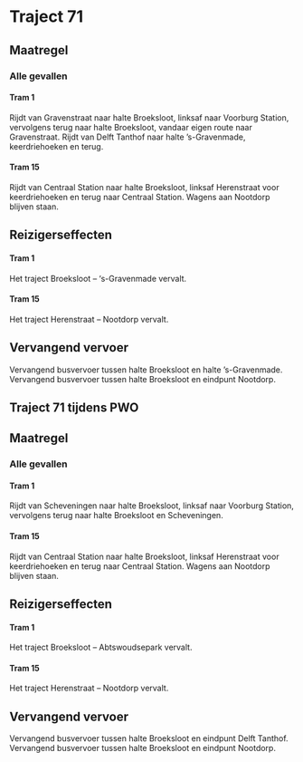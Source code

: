 # Traject 71 
## Maatregel
### Alle gevallen

#### Tram 1
Rijdt van Gravenstraat naar halte Broeksloot, linksaf naar Voorburg Station, vervolgens terug naar halte Broeksloot, vandaar eigen route naar Gravenstraat.
Rijdt van Delft Tanthof naar halte ’s-Gravenmade, keerdriehoeken en terug.

#### Tram 15
Rijdt van Centraal Station naar halte Broeksloot, linksaf Herenstraat voor keerdriehoeken en terug naar Centraal Station.
Wagens aan Nootdorp blijven staan.

## Reizigerseffecten

#### Tram 1
Het traject Broeksloot – ‘s-Gravenmade vervalt.

#### Tram 15
Het traject Herenstraat – Nootdorp vervalt.

## Vervangend vervoer
Vervangend busvervoer tussen halte Broeksloot en halte ’s-Gravenmade.
Vervangend busvervoer tussen halte Broeksloot en eindpunt Nootdorp.

## Traject 71 tijdens PWO
## Maatregel
### Alle gevallen

#### Tram 1
Rijdt van Scheveningen naar halte Broeksloot, linksaf naar Voorburg Station, vervolgens terug naar halte Broeksloot en Scheveningen.

#### Tram 15
Rijdt van Centraal Station naar halte Broeksloot, linksaf Herenstraat voor keerdriehoeken en terug naar Centraal Station.
Wagens aan Nootdorp blijven staan.

## Reizigerseffecten

#### Tram 1
Het traject Broeksloot – Abtswoudsepark vervalt.

#### Tram 15
Het traject Herenstraat – Nootdorp vervalt.

## Vervangend vervoer
Vervangend busvervoer tussen halte Broeksloot en eindpunt Delft Tanthof.
Vervangend busvervoer tussen halte Broeksloot en eindpunt Nootdorp.
